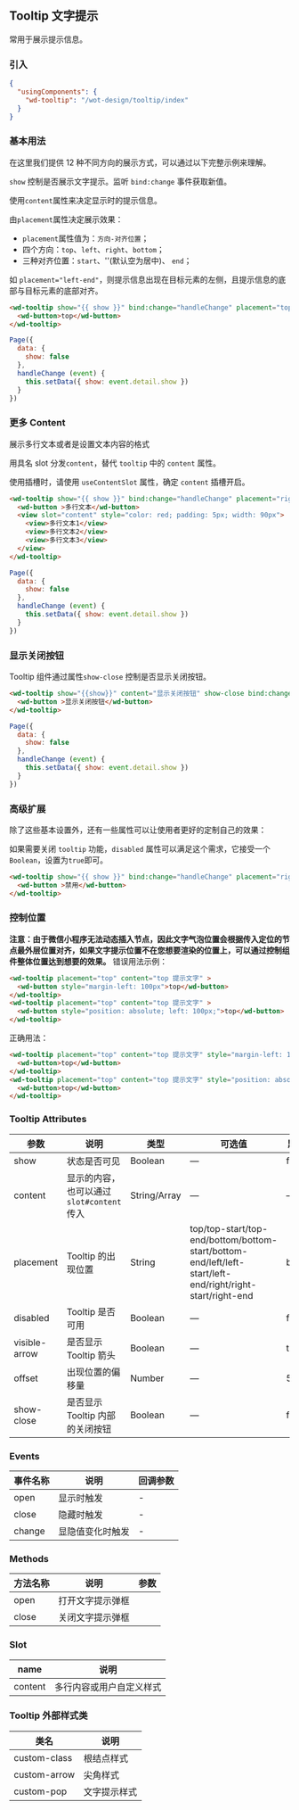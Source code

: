 ## Tooltip 文字提示

常用于展示提示信息。

### 引入

```json
{
  "usingComponents": {
    "wd-tooltip": "/wot-design/tooltip/index"
  }
}
```

### 基本用法

在这里我们提供 12 种不同方向的展示方式，可以通过以下完整示例来理解。

`show` 控制是否展示文字提示。监听 `bind:change` 事件获取新值。

使用`content`属性来决定显示时的提示信息。

由`placement`属性决定展示效果：

- `placement`属性值为：`方向-对齐位置`；
- 四个方向：`top`、`left`、`right`、`bottom`；
- 三种对齐位置：`start`、''(默认空为居中)、 `end`；

如 `placement="left-end"`，则提示信息出现在目标元素的左侧，且提示信息的底部与目标元素的底部对齐。

```html
<wd-tooltip show="{{ show }}" bind:change="handleChange" placement="top" content="top 提示文字">
  <wd-button>top</wd-button>
</wd-tooltip>
```

```javascript
Page({
  data: {
    show: false
  },
  handleChange (event) {
    this.setData({ show: event.detail.show })
  }
})
```

### 更多 Content

展示多行文本或者是设置文本内容的格式

用具名 slot 分发`content`，替代 `tooltip` 中的 `content` 属性。

使用插槽时，请使用 `useContentSlot` 属性，确定 `content` 插槽开启。

```html
<wd-tooltip show="{{ show }}" bind:change="handleChange" placement="right" useContentSlot>
  <wd-button >多行文本</wd-button>
  <view slot="content" style="color: red; padding: 5px; width: 90px">
    <view>多行文本1</view>
    <view>多行文本2</view>
    <view>多行文本3</view>
  </view>
</wd-tooltip>
```

```javascript
Page({
  data: {
    show: false
  },
  handleChange (event) {
    this.setData({ show: event.detail.show })
  }
})
```

### 显示关闭按钮

Tooltip 组件通过属性`show-close` 控制是否显示关闭按钮。

```html
<wd-tooltip show="{{show}}" content="显示关闭按钮" show-close bind:change="handleChange">
  <wd-button >显示关闭按钮</wd-button>
</wd-tooltip>
```

```javascript
Page({
  data: {
    show: false
  },
  handleChange (event) {
    this.setData({ show: event.detail.show })
  }
})
```

### 高级扩展

除了这些基本设置外，还有一些属性可以让使用者更好的定制自己的效果：

如果需要关闭 `tooltip` 功能，`disabled` 属性可以满足这个需求，它接受一个`Boolean`，设置为`true`即可。

```html
<wd-tooltip show="{{ show }}" bind:change="handleChange" placement="right-end" content="禁用" disabled>
  <wd-button >禁用</wd-button>
</wd-tooltip>
```

### 控制位置

**注意：由于微信小程序无法动态插入节点，因此文字气泡位置会根据传入定位的节点最外层位置对齐，如果文字提示位置不在您想要渲染的位置上，可以通过控制组件整体位置达到想要的效果。**
错误用法示例：

```html
<wd-tooltip placement="top" content="top 提示文字" >
  <wd-button style="margin-left: 100px">top</wd-button>
</wd-tooltip>
<wd-tooltip placement="top" content="top 提示文字" >
  <wd-button style="position: absolute; left: 100px;">top</wd-button>
</wd-tooltip>
```

正确用法：

```html
<wd-tooltip placement="top" content="top 提示文字" style="margin-left: 100px">
  <wd-button>top</wd-button>
</wd-tooltip>
<wd-tooltip placement="top" content="top 提示文字" style="position: absolute; left: 100px;">
  <wd-button>top</wd-button>
</wd-tooltip>
```

### Tooltip Attributes

| 参数               | 说明                                                     | 类型              | 可选值      | 默认值 |
|--------------------|----------------------------------------------------------|-------------------|-------------|--------|
|  show |  状态是否可见  | Boolean           | — |  false |
|  content        |  显示的内容，也可以通过 `slot#content` 传入  | String/Array            | — | — |
|  placement        |  Tooltip 的出现位置  | String           |  top/top-start/top-end/bottom/bottom-start/bottom-end/left/left-start/left-end/right/right-start/right-end |  bottom |
|  disabled       |  Tooltip 是否可用  | Boolean           | — |  false |
|  visible-arrow   |  是否显示 Tooltip 箭头 | Boolean | — | true |
|  offset        |  出现位置的偏移量  | Number           | — |  5 |
|  show-close   |  是否显示 Tooltip 内部的关闭按钮 | Boolean | — | false |

### Events

| 事件名称           | 说明             | 回调参数                                     |
| -------------- | -------------- | ---------------------------------------- |
| open     |显示时触发       | - |
| close | 隐藏时触发 | - |
| change | 显隐值变化时触发 | - |

### Methods

| 方法名称      | 说明       | 参数   |
|------------- |----------- |---------  |
| open | 打开文字提示弹框 |
| close | 关闭文字提示弹框 |

### Slot

| name      | 说明       |
|------------- |----------- |
| content | 多行内容或用户自定义样式 |

### Tooltip 外部样式类

| 类名     | 说明                |
|---------|---------------------|
| custom-class | 根结点样式 |
| custom-arrow | 尖角样式 |
| custom-pop | 文字提示样式 |

